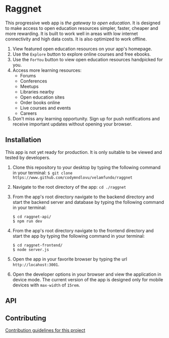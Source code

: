 # Raggnet
This progressive web app is *the gateway to open education*. It is designed to make access to open education resources simpler, faster, cheaper and more rewarding. It is built to work well in areas with low internet connectivity and high data costs. It is also optimized to work offline.

1. View featured open education resources on your app's  homepage.
2. Use the `Explore` button to explore online courses and free ebooks.
3. Use the `ForYou` button to view open education resources handpicked for you.
4. Access more learning resources:
   - Forums
   - Conferences
   - Meetups
   - Libraries nearby
   - Open education sites
   - Order books online
   - Live courses and events
   - Careers
5. Don't miss any learning opportunity. Sign up for push notifications and receive important updates without opening your browser.

## Installation
This app is not yet ready for production. It is only suitable to be viewed and tested by developers.

1. Clone this repository to your desktop by typing the following command in your terminal:
    `$ git clone https://www.github.com/codymndlovu/velamfundo/raggnet`

2. Navigate to the root directory of the app:
    `cd ./raggnet`

3. From the app's root directory navigate to the backend directory and start the backend server and database by typing the following command in your terminal:
    ```
    $ cd raggnet-api/
    $ npm run dev
    ```

4. From the app's root directory navigate to the frontend directory and start the app by typing the following command in your terminal:
    ```
    $ cd raggnet-frontend/
    $ node server.js
    ```

5. Open the app in your favorite browser by typing the url `http://locahost:3001`.

6. Open the developer options in your browser and view the application in device mode. The current
version of the app is designed only for mobile devices with `max-width` of `15rem`.

## API

## Contributing
[Contribution guidelines for this project](./CONTRIBUTING.md)
